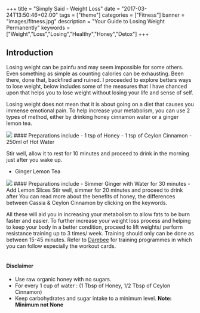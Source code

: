 +++
title = "Simply Said - Weight Loss"
date = "2017-03-24T13:50:46+02:00"
tags = ["theme"]
categories = ["Fitness"]
banner = "images/fitness.jpg"
description = "Your Guide to Losing Weight Permanently"
keywords = ["Weight","Loss","Losing","Healthy","Honey","Detox"]
+++

[1]: http://darebee.com/
[GitHub Logo]: /images/myavatar.png
[Cinnamon]: /images/cinnamon.jpg
[Ginger]: /images/ginger.jpg
[comment]: <> ( leaves 2 spaces to signify that it is a new line )
[comment]: <> (``` $ this is a command ```)
[comment]: <> (![GitHub Logo][GitHub Logo]  )
[comment]: <> (**This** is a guide on [Markdown][1])

## Introduction

Losing weight can be painfu and may seem impossible for some others. Even something as simple as counting calories can be exhausting. Been there, done that, backfired and ruined. I proceeded to explore betters ways to lose weight, below includes some of the measures that I have chanced upon that helps you to lose weight without losing your life and sense of self.<!--more-->

Losing weight does not mean that it is about going on a diet that causes you immense emotional pain. To help increase your metabolism, you can use 2 types of method, either by drinking honey cinnamon water or a ginger lemon tea.

<img src="/images/cinnamon.jpg" class="img-responsive center-block" />
#### Preparations include
  - 1 tsp of Honey
  - 1 tsp of Ceylon Cinnamon
  - 250ml of Hot Water

Stir well, allow it to rest for 10 minutes and proceed to drink in the morning just after you wake up.
+ Ginger Lemon Tea  
<img src="/images/ginger.jpg" class="img-responsive center-block" />
#### Preparations include
  - Simmer Ginger with Water for 30 minutes
  - Add Lemon Slices
Stir well, simmer for 20 minutes and proceed to drink after
You can read more about the benefits of honey, the differences between Cassia & Ceylon Cinnamon by clicking on the keywords.  

All these will aid you in increasing your metabolism to allow fats to be burn faster and easier. To further increase your weight loss process and helping to keep your body in a better condition, proceed to lift weights/ perform resistance training up to 3 times/ week. Training should only can be done as between 15-45 minutes. Refer to [Darebee][1] for training programmes in which you can follow especially the workout cards.
</br>
</br>
#### Disclaimer
+ Use raw organic honey with no sugars.
+ For every 1 cup of water : (1 Tbsp of Honey, 1/2 Tbsp of Ceylon Cinnamon)
+ Keep carbohydrates and sugar intake to a minimum level. **Note: Minimum not None**
